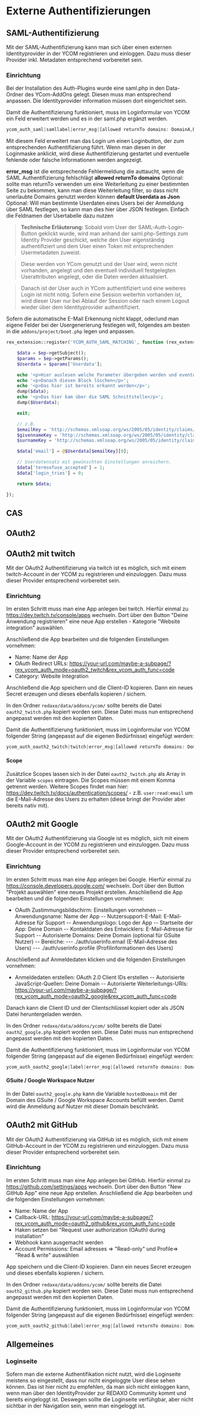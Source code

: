 # Externe Authentifizierungen

## SAML-Authentifizierung

Mit der SAML-Authentifizierung kann man sich über einen externen Identityprovider in der YCOM registrieren und einloggen.
Dazu muss dieser Provider inkl. Metadaten entsprechend vorbereitet sein.

### Einrichtung

Bei der Installation des Auth-Plugins wurde eine saml.php in den Data-Ordner des YCom-AddOns gelegt. Diesen muss man entsprechend anpassen. Die Identityprovider information müssen dort eingerichtet sein.

Damit die Authentifizierung funktioniert, muss im Loginformular von YCOM ein Feld erweitert werden und es in der saml.php ergänzt werden.

```php
ycom_auth_saml|samllabel|error_msg|[allowed returnTo domains: DomainA,DomainB]|default Userdata as Json{"ycom_groups": 3, "termsofuse_accepted": 1}
```

Mit diesem Feld erweitert man das Login um einen Loginbutton, der zum entsprechenden Authentifizierung führt. Wenn man diesen in der Loginmaske anklickt, wird diese Authentifizierung gestartet und eventuelle fehlende oder falsche Informationen werden angezeigt.

**error_msg** ist die entsprechende Fehlermeldung die auttaucht, wenn die SAML Authentifizierung fehlschlägt
**allowed returnTo domains** Optional: sollte man returnTo verwenden um eine Weiterleitung zu einer bestimmten Seite zu bekommen, kann man diese Weiterleitung filter, so dass nicht unerlaubte Domains genutzt werden können
**default Userdata as Json** Optional: Will man bestimmte Userdaten eines Users bei der Anmeldung über SAML festlegen, so kann man dies hier über JSON festlegen. Einfach die Feldnamen der Usertabelle dazu nutzen

> **Technische Erläuterung:** Sobald vom User der SAML-Auth-Login-Button geklickt wurde, wird man anhand der saml.php-Settings zum Identity Provider geschickt, welche den User eigenständig authentifiziert und dem User einen Token mit entsprechenden Usermetadaten zuweist.

> Diese werden von YCom genutzt und der User wird, wenn nicht vorhanden, angelegt und den eventuell individuell festgelegten Userattributen angelegt, oder die Daten werden aktualisiert.

> Danach ist der User auch in YCom authentifiziert und eine weiteres Login ist nicht nötig. Sofern eine Session weiterhin vorhanden ist, wird dieser User nur bei Ablauf der Session oder nach einem Logout wieder über dem Identityprovider authentifiziert.

Sofern die automatische E-Mail Erkennung nicht klappt, oder/und man eigene Felder bei der Usergenerierung festlegen will, folgendes am besten in die `addons/project/boot.php` legen und anpassen.

```php
rex_extension::register('YCOM_AUTH_SAML_MATCHING', function (rex_extension_point $ep) {

    $data = $ep->getSubject();
    $params = $ep->getParams();
    $Userdata = $params['Userdata'];

    echo '<p>Hier auslesen welche Parameter übergeben werden und eventuell übernehmen/auswerten</p>';
    echo '<p>Danach diesen Block löschen</p>';
    echo '<p>Das hier ist bereits erkannt worden</p>';
    dump($data);
    echo '<p>Das hier kam über die SAML Schnittstelle</p>';
    dump($Userdata);

    exit;

    // z.B.
    $emailKey = 'http://schemas.xmlsoap.org/ws/2005/05/identity/claims/emailaddress';
    $givennameKey = 'http://schemas.xmlsoap.org/ws/2005/05/identity/claims/givenname';
    $surnameKey = 'http://schemas.xmlsoap.org/ws/2005/05/identity/claims/surname';

    $data['email'] = @$Userdata[$emailKey][0];

    // Userdatensatz mit gewünschten Einstellungen anreichern.
    $data['termsofuse_accepted'] = 1;
    $data['login_tries'] = 0;

    return $data;

});
```

## CAS

## OAuth2

## OAuth2 mit twitch

Mit der OAuth2 Authentifizierung via twitch ist es möglich, sich mit einem twitch-Account in der YCOM zu registrieren und einzuloggen.
Dazu muss dieser Provider entsprechend vorbereitet sein.

### Einrichtung

Im ersten Schritt muss man eine App anlegen bei twitch. Hierfür einmal zu https://dev.twitch.tv/console/apps wechseln. Dort über den Button "Deine Anwendung registrieren" eine neue App erstellen - Kategorie "Website integration" auswählen.

Anschließend die App bearbeiten und die folgenden Einstellungen vornehmen:

- Name: Name der App
- OAuth Redirect URLs: https://your-url.com/maybe-a-subpage/?rex_ycom_auth_mode=oauth2_twitch&rex_ycom_auth_func=code
- Category: Website Integration

Anschließend die App speichern und die Client-ID kopieren.
Dann ein neues Secret erzeugen und dieses ebenfalls kopieren / sichern.

In den Ordner `redaxo/data/addons/ycom/` sollte bereits die Datei `oauth2_twitch.php` kopiert worden sein. Diese Datei muss nun entsprechend angepasst werden mit den kopierten Daten.

Damit die Authentifizierung funktioniert, muss im Loginformular von YCOM folgender String (angepasst auf die eigenen Bedürfnisse) eingefügt werden:

```php
ycom_auth_oauth2_twitch|twitch|error_msg|[allowed returnTo domains: DomainA,DomainB]|{"ycom_groups": 1, "termsofuse_accepted": 1}|direct_link 0,1
```

#### Scope

Zusätzlice Scopes lassen sich in der Datei `oauth2_twitch.php` als Array in der Variable `scopes` eintragen. Die Scopes müssen mit einem Komma getrennt werden. Weitere Scopes findet man hier: https://dev.twitch.tv/docs/authentication/scopes/ - z.B. `user:read:email` um die E-Mail-Adresse des Users zu erhalten (diese bringt der Provider aber bereits nativ mit).

## OAuth2 mit Google

Mit der OAuth2 Authentifizierung via Google ist es möglich, sich mit einem Google-Account in der YCOM zu registrieren und einzuloggen. Dazu muss dieser Provider entsprechend vorbereitet sein.

### Einrichtung

Im ersten Schritt muss man eine App anlegen bei Google. Hierfür einmal zu https://console.developers.google.com/ wechseln. Dort über den Button "Projekt auswählen" eine neues Projekt erstellen. Anschließend die App bearbeiten und die folgenden Einstellungen vornehmen:

- OAuth Zustimmungsbildschirm: Einstellungen vornehmen
-- Anwendungsname: Name der App
-- Nutzersupport-E-Mail: E-Mail-Adresse für Support
-- Anwendungslogo: Logo der App
-- Startseite der App: Deine Domain
-- Kontaktdaten des Entwicklers: E-Mail-Adresse für Support
-- Autorisierte Domains: Deine Domain (optional für GSuite Nutzer)
-- Bereiche:
--- ./auth/userinfo.email (E-Mail-Adresse des Users)
--- ./auth/userinfo.profile (Profilinformationen des Users)

Anschließend auf Anmeldedaten klicken und die folgenden Einstellungen vornehmen:
- Anmeldedaten erstellen: OAuth 2.0 Client IDs erstellen
-- Autorisierte JavaScript-Quellen: Deine Domain
-- Autorisierte Weiterleitungs-URIs: https://your-url.com/maybe-a-subpage/?rex_ycom_auth_mode=oauth2_google&rex_ycom_auth_func=code

Danach kann die Client ID und der Clientschlüssel kopiert oder als JSON Datei heruntergeladen werden.

In den Ordner `redaxo/data/addons/ycom/` sollte bereits die Datei `oauth2_google.php` kopiert worden sein. Diese Datei muss nun entsprechend angepasst werden mit den kopierten Daten.

Damit die Authentifizierung funktioniert, muss im Loginformular von YCOM folgender String (angepasst auf die eigenen Bedürfnisse) eingefügt werden:

```php
ycom_auth_oauth2_google|label|error_msg|[allowed returnTo domains: DomainA,DomainB]|default Userdata as Json{"ycom_groups": 3, "termsofuse_accepted": 1}|direct_link 0,1
```

#### GSuite / Google Workspace Nutzer
In der Datei `oauth2_google.php` kann die Variable `hostedDomain` mit der Domain des GSuite / Google Workspace Accounts befüllt werden. Damit wird die Anmeldung auf Nutzer mit dieser Domain beschränkt.

## OAuth2 mit GitHub

Mit der OAuth2 Authentifizierung via GitHub ist es möglich, sich mit einem GitHub-Account in der YCOM zu registrieren und einzuloggen. Dazu muss dieser Provider entsprechend vorbereitet sein.

### Einrichtung

Im ersten Schritt muss man eine App anlegen bei GitHub. Hierfür einmal zu https://github.com/settings/apps wechseln. Dort über den Button "New GitHub App" eine neue App erstellen. Anschließend die App bearbeiten und die folgenden Einstellungen vornehmen:

- Name: Name der App
- Callback-URL: https://your-url.com/maybe-a-subpage/?rex_ycom_auth_mode=oauth2_github&rex_ycom_auth_func=code
- Haken setzen bei "Request user authorization (OAuth) during installation"
- Webhook kann ausgemacht werden
- Account Permissions: Email adresses => "Read-only" und Profile=> "Read & write" auswählen

App speichern und die Client-ID kopieren.
Dann ein neues Secret erzeugen und dieses ebenfalls kopieren / sichern.

In den Ordner `redaxo/data/addons/ycom/` sollte bereits die Datei `oauth2_github.php` kopiert worden sein. Diese Datei muss nun entsprechend angepasst werden mit den kopierten Daten.

Damit die Authentifizierung funktioniert, muss im Loginformular von YCOM folgender String (angepasst auf die eigenen Bedürfnisse) eingefügt werden:

```php
ycom_auth_oauth2_github|label|error_msg|[allowed returnTo domains: DomainA,DomainB]|default Userdata as Json{"ycom_groups": 2, "termsofuse_accepted": 1}|direct_link 0,1
```


## Allgemeines

### Loginseite

Sofern man die externe Authentifikation nicht nutzt, wird die Loginseite meistens so eingestellt, dass nur nicht eingeloggte User diese sehen können. Das ist hier nicht zu empfehlen, da man sich nicht einloggen kann, wenn man über den IdentityProvider zur REDAXO Community kommt und bereits eingeloggt ist. Deswegen sollte die Loginseite verfühgbar, aber nicht sichtbar in der Navigation sein, wenn man eingeloggt ist.

